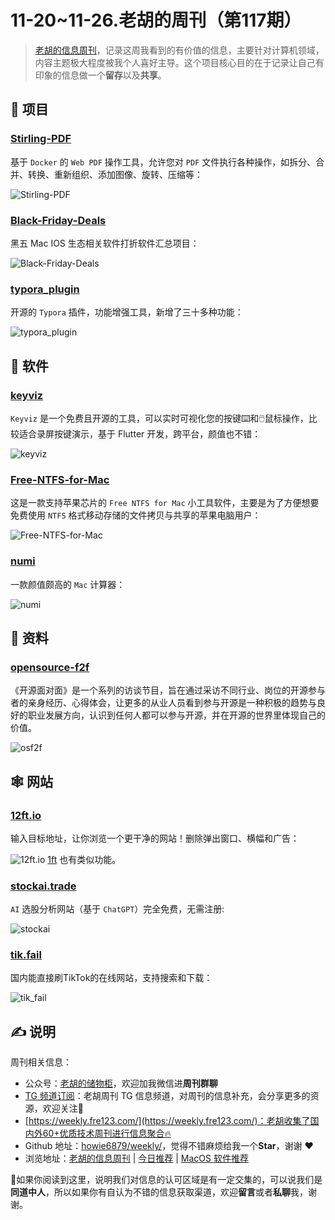 # 11-20~11-26.老胡的周刊（第117期）

> [老胡的信息周刊](https://weekly.howie6879.com/)，记录这周我看到的有价值的信息，主要针对计算机领域，内容主题极大程度被我个人喜好主导。这个项目核心目的在于记录让自己有印象的信息做一个**留存**以及**共享**。

## 🎯 项目

### [Stirling-PDF](https://github.com/Frooodle/Stirling-PDF)

基于 `Docker` 的 `Web PDF` 操作工具，允许您对 `PDF` 文件执行各种操作，如拆分、合并、转换、重新组织、添加图像、旋转、压缩等：

![Stirling-PDF](https://images-1252557999.file.myqcloud.com/uPic/Stirling-PDF.png)


### [Black-Friday-Deals](https://github.com/mRs-/Black-Friday-Deals)

黑五 Mac IOS 生态相关软件打折软件汇总项目：

![Black-Friday-Deals](https://images-1252557999.file.myqcloud.com/uPic/Black-Friday-Deals.png)

### [typora_plugin](https://github.com/obgnail/typora_plugin)

开源的 `Typora` 插件，功能增强工具，新增了三十多种功能：

![typora_plugin](https://images-1252557999.file.myqcloud.com/uPic/typora_plugin.jpg)

## 🤖 软件

### [keyviz](https://github.com/mulaRahul/keyviz)

`Keyviz` 是一个免费且开源的工具，可以实时可视化您的按键⌨️和🖱️鼠标操作，比较适合录屏按键演示，基于 Flutter 开发，跨平台，颜值也不错：

![keyviz](https://images-1252557999.file.myqcloud.com/uPic/keyviz.svg)

### [Free-NTFS-for-Mac](https://github.com/hoochanlon/Free-NTFS-for-Mac)

这是一款支持苹果芯片的 `Free NTFS for Mac` 小工具软件，主要是为了方便想要免费使用 `NTFS` 格式移动存储的文件拷贝与共享的苹果电脑用户：

![Free-NTFS-for-Mac](https://images-1252557999.file.myqcloud.com/uPic/Free-NTFS-for-Mac.png)

### [numi](https://github.com/nikolaeu/numi)

一款颜值颇高的 `Mac` 计算器：

![numi](https://images-1252557999.file.myqcloud.com/uPic/numi.jpg)

## 👀 资料

### [opensource-f2f](https://github.com/opensource-f2f)

《开源面对面》是一个系列的访谈节目，旨在通过采访不同行业、岗位的开源参与者的亲身经历、心得体会，让更多的从业人员看到参与开源是一种积极的趋势与良好的职业发展方向，认识到任何人都可以参与开源，并在开源的世界里体现自己的价值。

![osf2f](https://images-1252557999.file.myqcloud.com/uPic/osf2f.jpg)

## 🕸 网站

### [12ft.io](https://12ft.io/)

输入目标地址，让你浏览一个更干净的网站！删除弹出窗口、横幅和广告：

![12ft.io](https://images-1252557999.file.myqcloud.com/uPic/12ft.io.jpg)
[1ft](https://1ft.io/) 也有类似功能。


### [stockai.trade](https://stockai.trade)

 `AI` 选股分析网站（基于 `ChatGPT`）完全免费，无需注册:
 
 ![stockai](https://images-1252557999.file.myqcloud.com/uPic/stockai.jpg)

### [tik.fail](https://tik.fail/browse)

国内能直接刷TikTok的在线网站，支持搜索和下载：

![tik_fail](https://images-1252557999.file.myqcloud.com/uPic/tik_fail.jpg)

## ✍️ 说明

周刊相关信息：

- 公众号：[老胡的储物柜](https://images-1252557999.file.myqcloud.com/uPic/ETIbMe.jpg)，欢迎加我微信进**周刊群聊**
- [TG 频道订阅](https://t.me/howie_weekly)：老胡周刊 TG 信息频道，对周刊的信息补充，会分享更多的资源，欢迎关注👏
- [https://weekly.fre123.com/](https://weekly.fre123.com/)：老胡收集了国内外60+优质技术周刊进行信息聚合🔥
- Github 地址：[howie6879/weekly/](https://github.com/howie6879/weekly/)，觉得不错麻烦给我一个**Star**，谢谢 ❤️
- 浏览地址：[老胡的信息周刊](https://weekly.howie6879.com) | [今日推荐](https://weekly.howie6879.com/recommend/index.html) | [MacOS 软件推荐](https://weekly.howie6879.com/soft/mac.html)

🙌如果你阅读到这里，说明我们对信息的认可区域是有一定交集的，可以说我们是**同道中人**，所以如果你有自认为不错的信息获取渠道，欢迎**留言**或者**私聊**我，谢谢。
